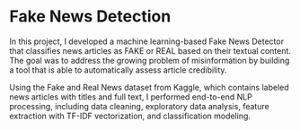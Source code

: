 # Fake News Detection

In this project, I developed a machine learning-based Fake News Detector that classifies news articles as FAKE or REAL based on their textual content. The goal was to address the growing problem of misinformation by building a tool that is able to automatically assess article credibility.

Using the Fake and Real News dataset from Kaggle, which contains labeled news articles with titles and full text, I performed end-to-end NLP processing, including data cleaning, exploratory data analysis, feature extraction with TF-IDF vectorization, and classification modeling.
